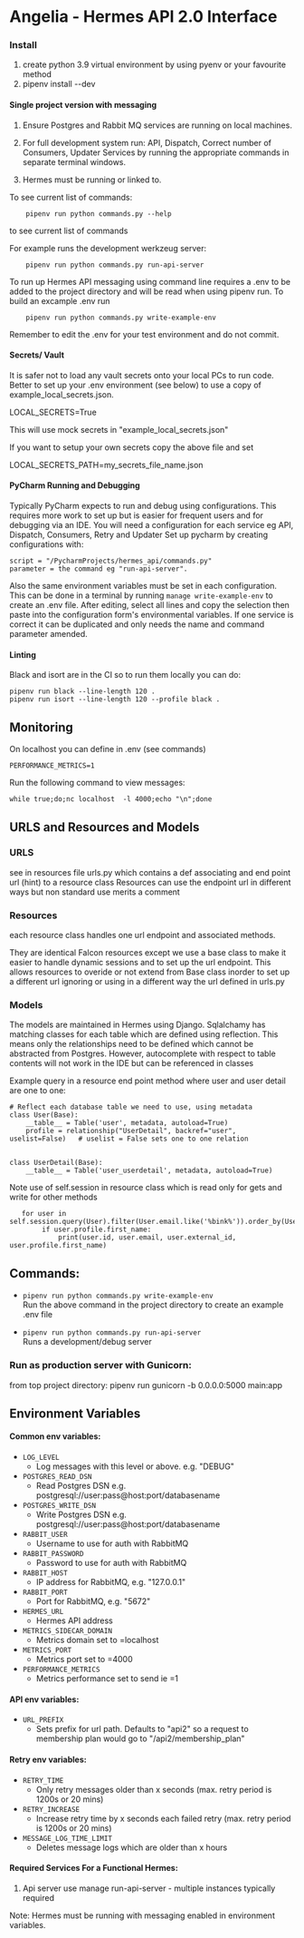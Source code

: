 # Angelia - Hermes API 2.0 Interface

### Install

1) create python 3.9 virtual environment by using pyenv or your favourite method
2) pipenv install --dev  


#### Single project version with messaging

1) Ensure Postgres and Rabbit MQ services are running on local machines.

2) For full development system run:
    API, Dispatch, Correct number of Consumers, Updater Services by running the
    appropriate commands in separate terminal windows.
    
3) Hermes must be running or linked to.


To see current list of commands:

```shell
    pipenv run python commands.py --help 
```
to see current list of commands

For example runs the development werkzeug server:

```shell
    pipenv run python commands.py run-api-server
```

To run up Hermes API messaging using command line requires a .env to be added to the project directory
and will be read when using pipenv run. To build an excample .env run

```shell
    pipenv run python commands.py write-example-env
```
Remember to edit the .env for your test environment and do not commit.

#### Secrets/ Vault

It is safer not to load any vault secrets onto your local PCs to run 
code.  Better to set up your .env environment (see below) to use a copy
of example_local_secrets.json.

LOCAL_SECRETS=True

This will use mock secrets in "example_local_secrets.json"

If you want to setup your own secrets copy the above file and set 

LOCAL_SECRETS_PATH=my_secrets_file_name.json

#### PyCharm Running and Debugging

Typically PyCharm expects to run and debug using configurations. This requires more work to
set up but is easier for frequent users and for debugging via an IDE. You will need a configuration for each service
eg API, Dispatch, Consumers, Retry and Updater
Set up pycharm by creating configurations with: 

    script = "/PycharmProjects/hermes_api/commands.py"
    parameter = the command eg "run-api-server".

Also the same environment variables must be set in each configuration.  This can be done in a terminal 
by running ```manage write-example-env``` to create an .env file.  After editing, select all lines and 
copy the selection then paste into the configuration form's environmental variables.
If one service is correct it can be duplicated and only needs the name and command
parameter amended.

#### Linting

Black and isort are in the CI so to run them locally you can do:

```shell
pipenv run black --line-length 120 .
pipenv run isort --line-length 120 --profile black .
```

## Monitoring

On localhost you can define in .env (see commands)
    
    PERFORMANCE_METRICS=1

Run the following command to view messages:

    while true;do;nc localhost  -l 4000;echo "\n";done
    
    
## URLS and Resources and Models
### URLS
see in resources file urls.py which contains a def associating and end point url (hint) to a resource class
Resources can use the endpoint url in different ways but non standard use merits a comment

### Resources
each resource class handles one url endpoint and associated methods.
  
They are identical Falcon resources except we use a base class to make it easier to handle dynamic sessions and to set
 up the url endpoint.  This allows resources to overide or not extend from Base class inorder to set up a different url
 ignoring or using in a different way the url defined in urls.py 

### Models
The models are maintained in Hermes using Django.
Sqlalchamy has matching classes for each table which are defined using reflection. This means only the
relationships need to be defined which cannot be abstracted from Postgres.  However, autocomplete with respect
to table contents will not work in the IDE but can be referenced in classes 

Example query in a resource end point method where user and user detail are one to one:

    # Reflect each database table we need to use, using metadata
    class User(Base):
        __table__ = Table('user', metadata, autoload=True)
        profile = relationship("UserDetail", backref="user", uselist=False)   # uselist = False sets one to one relation


    class UserDetail(Base):
        __table__ = Table('user_userdetail', metadata, autoload=True)
 
 
Note use of self.session in resource class which is read only for gets and write for other methods

       for user in self.session.query(User).filter(User.email.like('%bink%')).order_by(User.id):
            if user.profile.first_name:
                print(user.id, user.email, user.external_id, user.profile.first_name)



## Commands:
* `pipenv run python commands.py write-example-env`  
  Run the above command in the project directory to create an example .env file
  
* `pipenv run python commands.py run-api-server`  
  Runs a development/debug server 
  
### Run as production server with Gunicorn:

from top project  directory:
pipenv run gunicorn -b 0.0.0.0:5000 main:app
     

 ## Environment Variables
 #### Common env variables:
- `LOG_LEVEL`
  - Log messages with this level or above. e.g. "DEBUG"
- `POSTGRES_READ_DSN`
   - Read Postgres DSN e.g. postgresql://user:pass@host:port/databasename
- `POSTGRES_WRITE_DSN` 
   - Write Postgres DSN e.g. postgresql://user:pass@host:port/databasename
- `RABBIT_USER`
  - Username to use for auth with RabbitMQ
- `RABBIT_PASSWORD`
  - Password to use for auth with RabbitMQ
- `RABBIT_HOST`
  - IP address for RabbitMQ, e.g. "127.0.0.1"
- `RABBIT_PORT`
  - Port for RabbitMQ, e.g. "5672"
- `HERMES_URL`
  - Hermes API address
- `METRICS_SIDECAR_DOMAIN`
    - Metrics domain set to =localhost
- `METRICS_PORT`
    - Metrics port set to =4000
- `PERFORMANCE_METRICS`
    - Metrics performance set to send ie =1


#### API env variables:
- `URL_PREFIX`
  - Sets prefix for url path. Defaults to "api2" so a request to
    membership plan would go to "/api2/membership_plan"

#### Retry env variables:
- `RETRY_TIME`
  - Only retry messages older than x seconds (max. retry period is 1200s or 20 mins)
- `RETRY_INCREASE`
  - Increase retry time by x seconds each failed retry (max. retry period is 1200s or 20 mins)
- `MESSAGE_LOG_TIME_LIMIT`
  - Deletes message logs which are older than x hours

    
#### Required Services For a Functional Hermes:
1)  Api server use manage run-api-server - multiple instances typically required

Note:  Hermes must be running with messaging enabled in environment variables.

